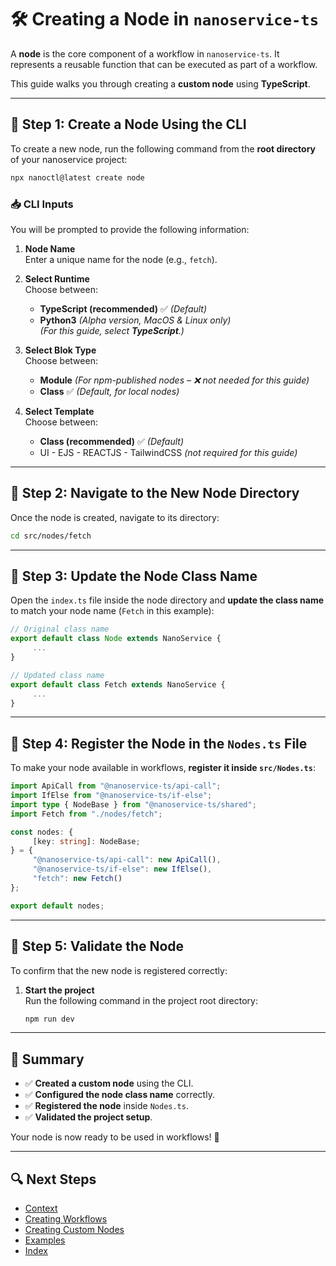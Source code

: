 # 🛠 Creating a Node in `nanoservice-ts`

A **node** is the core component of a workflow in `nanoservice-ts`. It represents a reusable function that can be executed as part of a workflow.

This guide walks you through creating a **custom node** using **TypeScript**.

---

## 📌 Step 1: Create a Node Using the CLI

To create a new node, run the following command from the **root directory** of your nanoservice project:

```bash
npx nanoctl@latest create node
```

### 📥 CLI Inputs

You will be prompted to provide the following information:

1. **Node Name**  
    Enter a unique name for the node (e.g., `fetch`).

2. **Select Runtime**  
    Choose between:
    - **TypeScript (recommended)** ✅ *(Default)*
    - **Python3** *(Alpha version, MacOS & Linux only)*  
    *(For this guide, select **TypeScript**.)*

3. **Select Blok Type**  
    Choose between:
    - **Module** *(For npm-published nodes – ❌ not needed for this guide)*
    - **Class** ✅ *(Default, for local nodes)*

4. **Select Template**  
    Choose between:
    - **Class (recommended)** ✅ *(Default)*
    - UI - EJS - REACTJS - TailwindCSS *(not required for this guide)*

---

## 📌 Step 2: Navigate to the New Node Directory

Once the node is created, navigate to its directory:

```bash
cd src/nodes/fetch
```

---

## 📌 Step 3: Update the Node Class Name

Open the `index.ts` file inside the node directory and **update the class name** to match your node name (`Fetch` in this example):

```typescript
// Original class name
export default class Node extends NanoService {
     ...
}

// Updated class name
export default class Fetch extends NanoService {
     ...
}
```

---

## 📌 Step 4: Register the Node in the `Nodes.ts` File

To make your node available in workflows, **register it inside `src/Nodes.ts`**:

```typescript
import ApiCall from "@nanoservice-ts/api-call";
import IfElse from "@nanoservice-ts/if-else";
import type { NodeBase } from "@nanoservice-ts/shared";
import Fetch from "./nodes/fetch";

const nodes: {
     [key: string]: NodeBase;
} = {
     "@nanoservice-ts/api-call": new ApiCall(),
     "@nanoservice-ts/if-else": new IfElse(),
     "fetch": new Fetch()
};

export default nodes;
```

---

## 📌 Step 5: Validate the Node

To confirm that the new node is registered correctly:

1. **Start the project**  
    Run the following command in the project root directory:

    ```bash
    npm run dev
    ```

---

## 🎯 Summary

- ✅ **Created a custom node** using the CLI.  
- ✅ **Configured the node class name** correctly.  
- ✅ **Registered the node** inside `Nodes.ts`.  
- ✅ **Validated the project setup**.

Your node is now ready to be used in workflows! 🎉

---

## 🔍 Next Steps

- [Context](../Core_Concepts/Context.md)
- [Creating Workflows](../CLI_Commands/Create_Workflow.md)  
- [Creating Custom Nodes](../CLI_Commands/Create_Node.md)  
- [Examples](../examples.md)
- [Index](../index.md)